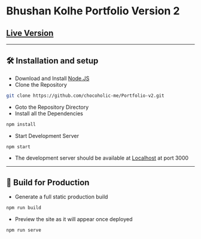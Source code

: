 # Bhushan Kolhe Portfolio Version 2
## [Live Version](http://www.bhushankolhe.com/ "Bhushan Kolhe")
 ___
 ## 🛠 Installation and setup 
 * Download and Install [Node.JS](https://nodejs.org/en/)
 * Clone the Repository
 ```bash
 git clone https://github.com/chocoholic-me/Portfolio-v2.git
 ```
 * Goto the Repository Directory
 * Install all the Dependencies
 ```bash
 npm install
 ```
 * Start Development Server
 ```bash
 npm start
 ```
 * The development server should be available at [Localhost](http://localhost:3000/ "Localhost") at port 3000
___

## 🚀 Build for Production

* Generate a full static production build
```bash
npm run build
```
* Preview the site as it will appear once deployed
```bash
npm run serve
```